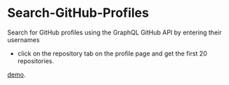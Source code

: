 # Search-GitHub-Profiles

Search for GitHub profiles using the GraphQL GitHub API by entering their usernames

- click on the repository tab on the profile page and get the first 20 repositories.

[demo](https://chidexebere-search-github-profiles.netlify.app/).
